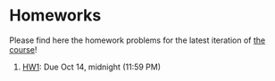 # Homeworks

Please find here the homework problems for the latest iteration of [the course](https://stanforddatacompressionclass.github.io/)!

1. [HW1](./HW1.md): Due Oct 14, midnight (11:59 PM)
